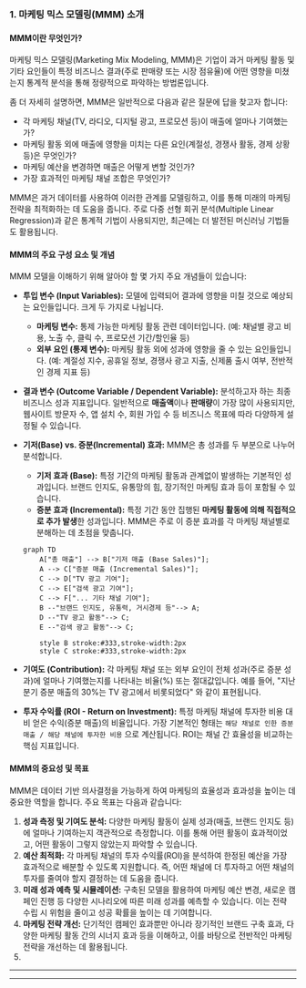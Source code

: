 
### 1. 마케팅 믹스 모델링(MMM) 소개

#### **MMM이란 무엇인가?**

마케팅 믹스 모델링(Marketing Mix Modeling, MMM)은 기업이 과거 마케팅 활동 및 기타 요인들이 특정 비즈니스 결과(주로 판매량 또는 시장 점유율)에 어떤 영향을 미쳤는지 통계적 분석을 통해 정량적으로 파악하는 방법론입니다.

좀 더 자세히 설명하면, MMM은 일반적으로 다음과 같은 질문에 답을 찾고자 합니다:

* 각 마케팅 채널(TV, 라디오, 디지털 광고, 프로모션 등)이 매출에 얼마나 기여했는가?
* 마케팅 활동 외에 매출에 영향을 미치는 다른 요인(계절성, 경쟁사 활동, 경제 상황 등)은 무엇인가?
* 마케팅 예산을 변경하면 매출은 어떻게 변할 것인가?
* 가장 효과적인 마케팅 채널 조합은 무엇인가?

MMM은 과거 데이터를 사용하여 이러한 관계를 모델링하고, 이를 통해 미래의 마케팅 전략을 최적화하는 데 도움을 줍니다. 주로 다중 선형 회귀 분석(Multiple Linear Regression)과 같은 통계적 기법이 사용되지만, 최근에는 더 발전된 머신러닝 기법들도 활용됩니다.

#### **MMM의 주요 구성 요소 및 개념**

MMM 모델을 이해하기 위해 알아야 할 몇 가지 주요 개념들이 있습니다:

* **투입 변수 (Input Variables):** 모델에 입력되어 결과에 영향을 미칠 것으로 예상되는 요인들입니다. 크게 두 가지로 나뉩니다.
    * **마케팅 변수:** 통제 가능한 마케팅 활동 관련 데이터입니다. (예: 채널별 광고 비용, 노출 수, 클릭 수, 프로모션 기간/할인율 등)
    * **외부 요인 (통제 변수):** 마케팅 활동 외에 성과에 영향을 줄 수 있는 요인들입니다. (예: 계절성 지수, 공휴일 정보, 경쟁사 광고 지출, 신제품 출시 여부, 전반적인 경제 지표 등)
* **결과 변수 (Outcome Variable / Dependent Variable):** 분석하고자 하는 최종 비즈니스 성과 지표입니다. 일반적으로 **매출액**이나 **판매량**이 가장 많이 사용되지만, 웹사이트 방문자 수, 앱 설치 수, 회원 가입 수 등 비즈니스 목표에 따라 다양하게 설정될 수 있습니다.
* **기저(Base) vs. 증분(Incremental) 효과:** MMM은 총 성과를 두 부분으로 나누어 분석합니다.
    * **기저 효과 (Base):** 특정 기간의 마케팅 활동과 관계없이 발생하는 기본적인 성과입니다. 브랜드 인지도, 유통망의 힘, 장기적인 마케팅 효과 등이 포함될 수 있습니다.
    * **증분 효과 (Incremental):** 특정 기간 동안 집행된 **마케팅 활동에 의해 직접적으로 추가 발생**한 성과입니다. MMM은 주로 이 증분 효과를 각 마케팅 채널별로 분해하는 데 초점을 맞춥니다.

    ```mermaid
    graph TD
        A["총 매출"] --> B["기저 매출 (Base Sales)"];
        A --> C["증분 매출 (Incremental Sales)"];
        C --> D["TV 광고 기여"];
        C --> E["검색 광고 기여"];
        C --> F["... 기타 채널 기여"];
        B --"브랜드 인지도, 유통력, 거시경제 등"--> A;
        D --"TV 광고 활동"--> C;
        E --"검색 광고 활동"--> C;

        style B stroke:#333,stroke-width:2px
        style C stroke:#333,stroke-width:2px
    ```

* **기여도 (Contribution):** 각 마케팅 채널 또는 외부 요인이 전체 성과(주로 증분 성과)에 얼마나 기여했는지를 나타내는 비율(%) 또는 절대값입니다. 예를 들어, "지난 분기 증분 매출의 30%는 TV 광고에서 비롯되었다" 와 같이 표현됩니다.
* **투자 수익률 (ROI - Return on Investment):** 특정 마케팅 채널에 투자한 비용 대비 얻은 수익(증분 매출)의 비율입니다. 가장 기본적인 형태는 `해당 채널로 인한 증분 매출 / 해당 채널에 투자한 비용` 으로 계산됩니다. ROI는 채널 간 효율성을 비교하는 핵심 지표입니다.

#### **MMM의 중요성 및 목표**

MMM은 데이터 기반 의사결정을 가능하게 하여 마케팅의 효율성과 효과성을 높이는 데 중요한 역할을 합니다. 주요 목표는 다음과 같습니다:

1.  **성과 측정 및 기여도 분석:** 다양한 마케팅 활동이 실제 성과(매출, 브랜드 인지도 등)에 얼마나 기여하는지 객관적으로 측정합니다. 이를 통해 어떤 활동이 효과적이었고, 어떤 활동이 그렇지 않았는지 파악할 수 있습니다.
2.  **예산 최적화:** 각 마케팅 채널의 투자 수익률(ROI)을 분석하여 한정된 예산을 가장 효과적으로 배분할 수 있도록 지원합니다. 즉, 어떤 채널에 더 투자하고 어떤 채널의 투자를 줄여야 할지 결정하는 데 도움을 줍니다.
3.  **미래 성과 예측 및 시뮬레이션:** 구축된 모델을 활용하여 마케팅 예산 변경, 새로운 캠페인 진행 등 다양한 시나리오에 따른 미래 성과를 예측할 수 있습니다. 이는 전략 수립 시 위험을 줄이고 성공 확률을 높이는 데 기여합니다.
4.  **마케팅 전략 개선:** 단기적인 캠페인 효과뿐만 아니라 장기적인 브랜드 구축 효과, 다양한 마케팅 활동 간의 시너지 효과 등을 이해하고, 이를 바탕으로 전반적인 마케팅 전략을 개선하는 데 활용됩니다.
5.  

---

---

